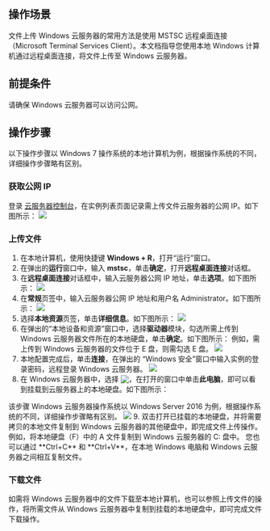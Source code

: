 ## 操作场景

文件上传 Windows 云服务器的常用方法是使用 MSTSC 远程桌面连接（Microsoft Terminal Services Client）。本文档指导您使用本地 Windows 计算机通过远程桌面连接，将文件上传至 Windows 云服务器。

## 前提条件

请确保 Windows 云服务器可以访问公网。

## 操作步骤
<dx-alert infotype="explain" title="">
以下操作步骤以 Windows 7 操作系统的本地计算机为例，根据操作系统的不同，详细操作步骤略有区别。
</dx-alert>


### 获取公网 IP
登录 [云服务器控制台](https://console.cloud.tencent.com/cvm/index)，在实例列表页面记录需上传文件云服务器的公网 IP。如下图所示：
![](https://main.qcloudimg.com/raw/ea509a3a924e9cafc54af146acaa03d7.png)

### 上传文件
1. 在本地计算机，使用快捷键 **Windows + R**，打开“运行”窗口。
2. 在弹出的**运行**窗口中，输入 **mstsc**，单击**确定**，打开**远程桌面连接**对话框。
3. 在**远程桌面连接**对话框中，输入云服务器公网 IP 地址，单击**选项**。如下图所示：
![](https://main.qcloudimg.com/raw/5b2a435c715317cf299bfbc07a09b802.png)
4. 在**常规**页签中，输入云服务器公网 IP 地址和用户名 Administrator。如下图所示：
![](https://main.qcloudimg.com/raw/09c2f84a3fa140c07b5a22a14b1f20cc.png)
5. 选择**本地资源**页签，单击**详细信息**。如下图所示：
![](https://main.qcloudimg.com/raw/0b33b2b83914f1a158bc174a2644d674.png)
6. 在弹出的“本地设备和资源”窗口中，选择**驱动器**模块，勾选所需上传到 Windows 云服务器文件所在的本地硬盘，单击**确定**。如下图所示：
例如，需上传到 Windows 云服务器的文件位于 E 盘，则需勾选 E 盘。
![](https://main.qcloudimg.com/raw/ed51f0181d2c964ff96323a9ff957203.png)
7. 本地配置完成后，单击**连接**，在弹出的 “Windows 安全”窗口中输入实例的登录密码，远程登录 Windows 云服务器。
![](https://main.qcloudimg.com/raw/3a9aa79200ace4a6ebd68a6e511a341d.png)
8. 在 Windows 云服务器中，选择 <img src="https://main.qcloudimg.com/raw/ef8fb18be7880d8b48ce402b973f22dc.png" style="margin:-3px 0px">，在打开的窗口中单击**此电脑**，即可以看到挂载到云服务器上的本地硬盘。如下图所示：
<dx-alert infotype="explain" title="">
该步骤 Windows 云服务器操作系统以 Windows Server 2016 为例，根据操作系统的不同，详细操作步骤略有区别。
</dx-alert>
<img src="https://main.qcloudimg.com/raw/bde1ac63a3a49e773d25e5df850897dd.png"/>
9. 双击打开已挂载的本地硬盘，并将需要拷贝的本地文件复制到 Windows 云服务器的其他硬盘中，即完成文件上传操作。
例如，将本地硬盘（F）中的 A 文件复制到 Windows 云服务器的 C: 盘中。

<dx-alert infotype="explain" title="">
您也可以通过 **Ctrl+C** 和 **Ctrl+V**，在本地 Windows 电脑和 Windows 云服务器之间相互复制文件。
</dx-alert>


### 下载文件
如需将 Windows 云服务器中的文件下载至本地计算机，也可以参照上传文件的操作，将所需文件从 Windows 云服务器中复制到挂载的本地硬盘中，即可完成文件下载操作。


